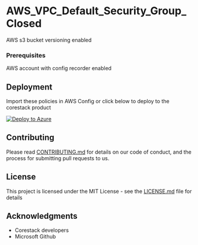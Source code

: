 
# AWS_VPC_Default_Security_Group_Closed

AWS s3 bucket versioning enabled

### Prerequisites

AWS account with config recorder enabled

## Deployment

Import these policies in AWS Config or click below to deploy to the corestack product 

[![Deploy to Azure](https://docs.corestack.io/wp-content/uploads/2019/09/deploy-to-corestack.svg)](http://sandbox.corestack.io/policy?repositories=github&external_redirect=true&name=AWS_VPC_Default_Security_Group_Closed&engine_type=aws_config&services=AWS&severity=medium&classification=Security&sub_classification=Data&url=https://github.com/corestacklabs/Policies.git&path=AWS/config/managed/AWS_VPC_Default_Security_Group_Closed&recommendation_name=AWS_VPC_Default_Security_Group_Closed#/tenant)

## Contributing

Please read [CONTRIBUTING.md](https://gist.github.com/karthick-kk/30e4fd3f279492b4f040d5cd569d21d0) for details on our code of conduct, and the process for submitting pull requests to us.

## License

This project is licensed under the MIT License - see the [LICENSE.md](LICENSE.md) file for details

## Acknowledgments

* Corestack developers
* Microsoft Github

